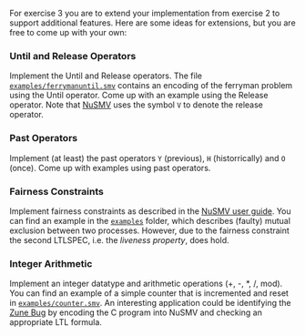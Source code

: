 For exercise 3 you are to extend your implementation from exercise 2 to support additional features. Here are some ideas for extensions, but you are free to come up with your own:

### Until and Release Operators

Implement the Until and Release operators. The file [`examples/ferrymanuntil.smv`](examples/ferrymanuntil.smv) contains an encoding of the ferryman problem using the Until operator. Come up with an example using the Release operator. Note that [NuSMV](https://nusmv.fbk.eu/userman/v26/nusmv.pdf) uses the symbol `V` to denote the release operator.

### Past Operators

Implement (at least) the past operators `Y` (previous), `H` (historrically) and `O` (once).  Come up with examples using past operators.

### Fairness Constraints

Implement fairness constraints as described in the [NuSMV user guide](https://nusmv.fbk.eu/userman/v26/nusmv.pdf). You can find an example in the [`examples`](examples) folder, which describes (faulty) mutual exclusion between two processes. However, due to the fairness constraint the second LTLSPEC, i.e. the _liveness property_, does hold.

### Integer Arithmetic

Implement an integer datatype and arithmetic operations (+, -, *, /, mod). You can find an example of a simple counter that is incremented and reset in [`examples/counter.smv`](examples/counter.smv). An interesting application could be identifying the [Zune Bug](http://bit-player.org/2009/the-zune-bug) by encoding the C program into NuSMV and checking an appropriate LTL formula.